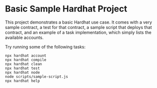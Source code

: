 # Basic Sample Hardhat Project

This project demonstrates a basic Hardhat use case. It comes with a very sample contract, a test for that contract, a sample script that deploys that contract, and an example of a task implementation, which simply lists the available accounts.

Try running some of the following tasks:

```shell
npx hardhat account
npx hardhat compile
npx hardhat clean
npx hardhat test
npx hardhat node
node scripts/sample-script.js
npx hardhat help
```
